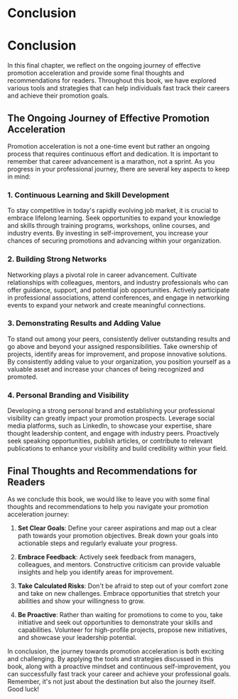 # Conclusion

Conclusion
==========

In this final chapter, we reflect on the ongoing journey of effective promotion acceleration and provide some final thoughts and recommendations for readers. Throughout this book, we have explored various tools and strategies that can help individuals fast track their careers and achieve their promotion goals.

The Ongoing Journey of Effective Promotion Acceleration
-------------------------------------------------------

Promotion acceleration is not a one-time event but rather an ongoing process that requires continuous effort and dedication. It is important to remember that career advancement is a marathon, not a sprint. As you progress in your professional journey, there are several key aspects to keep in mind:

### 1. Continuous Learning and Skill Development

To stay competitive in today's rapidly evolving job market, it is crucial to embrace lifelong learning. Seek opportunities to expand your knowledge and skills through training programs, workshops, online courses, and industry events. By investing in self-improvement, you increase your chances of securing promotions and advancing within your organization.

### 2. Building Strong Networks

Networking plays a pivotal role in career advancement. Cultivate relationships with colleagues, mentors, and industry professionals who can offer guidance, support, and potential job opportunities. Actively participate in professional associations, attend conferences, and engage in networking events to expand your network and create meaningful connections.

### 3. Demonstrating Results and Adding Value

To stand out among your peers, consistently deliver outstanding results and go above and beyond your assigned responsibilities. Take ownership of projects, identify areas for improvement, and propose innovative solutions. By consistently adding value to your organization, you position yourself as a valuable asset and increase your chances of being recognized and promoted.

### 4. Personal Branding and Visibility

Developing a strong personal brand and establishing your professional visibility can greatly impact your promotion prospects. Leverage social media platforms, such as LinkedIn, to showcase your expertise, share thought leadership content, and engage with industry peers. Proactively seek speaking opportunities, publish articles, or contribute to relevant publications to enhance your visibility and build credibility within your field.

Final Thoughts and Recommendations for Readers
----------------------------------------------

As we conclude this book, we would like to leave you with some final thoughts and recommendations to help you navigate your promotion acceleration journey:

1. **Set Clear Goals**: Define your career aspirations and map out a clear path towards your promotion objectives. Break down your goals into actionable steps and regularly evaluate your progress.

2. **Embrace Feedback**: Actively seek feedback from managers, colleagues, and mentors. Constructive criticism can provide valuable insights and help you identify areas for improvement.

3. **Take Calculated Risks**: Don't be afraid to step out of your comfort zone and take on new challenges. Embrace opportunities that stretch your abilities and show your willingness to grow.

4. **Be Proactive**: Rather than waiting for promotions to come to you, take initiative and seek out opportunities to demonstrate your skills and capabilities. Volunteer for high-profile projects, propose new initiatives, and showcase your leadership potential.

In conclusion, the journey towards promotion acceleration is both exciting and challenging. By applying the tools and strategies discussed in this book, along with a proactive mindset and continuous self-improvement, you can successfully fast track your career and achieve your professional goals. Remember, it's not just about the destination but also the journey itself. Good luck!